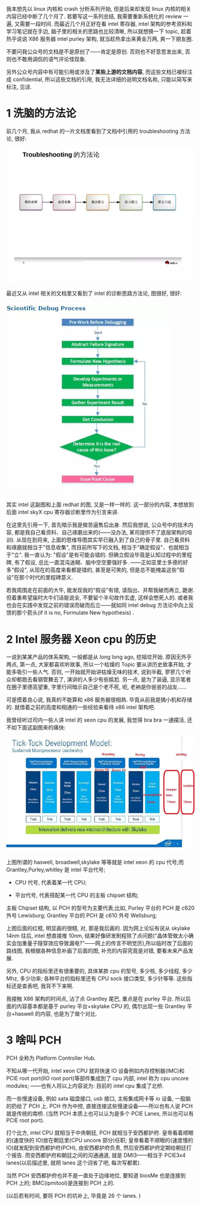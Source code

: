 我本想先以 linux 内核和 crash 分析系列开始, 但是后来却发现 linux 内核的相关内容已经中断了几个月了. 若要写这一系列总结, 我需要重新系统化的 review 一遍, 又需要一段时间. 而最近几个月正好在看 intel 寄存器, intel 架构的参考资料和学习笔记就在手边, 脑子里的相关的思路也比较清晰, 所以就想换一下 topic, 趁着热乎说说 X86 服务器 intel purley 架构, 就当趁热拿出来黄金万两, 爽一下朋友圈.

不要问我公众号的文档是不是原创了——肯定是原创. 否则也不好意思发出来, 否则也不敢用调侃的语气评论怪现象.

另外公众号内容中有可能引用或涉及了**某些上游的文档内容**, 而这些文档已被标注成 confidential, 所以这些文档的引用, 我无法详细的说明文档名称, 只能以简写来标注, 见谅.

# 1 洗脑的方法论

前几个月, 我从 redhat 的一片文档里看到了文档中引用的 troubleshooting 方法论, 很好:

![](./images/2019-04-22-09-33-12.png)

最近又从 intel 相关的文档里又看到了 intel 的诊断思路方法论, 图很好, 很好:

![](./images/2019-04-22-09-33-34.png)

其实 intel 这副图和上面 redhat 的图, 又是一样一样的. 这一部分的内容, 本想放到后面 intel skyX cpu 寄存器诊断里作为引言来讲.

在这里先引用一下, 首先暗示我是做苦逼售后出身. 然后我想说, 公众号中的技术内容, 都是我自己看资料、自己琢磨出来的(——没办法, 某司提供不了底层架构的培训). 从现在到将来, 上面的思维导图其实早已融入到了自己的骨子里. 自己看资料和琢磨就相当于"信息收集", 而目前所写下的文档, 相当于"确定假设"、也就相当于"立". 我一直认为: "假设"是有可能会错的. 但确立假设毕竟是认知过程中的里程碑, 有了假设, 总比一直混沌迷糊、脑中空空要强好多. ——正如亚里士多德的好多"假设", 从现在的高度来看都是错的, 甚至是可笑的, 但是总不能掩盖这些"假设"在那个时代的里程碑意义.

若我周围走在前面的大牛, 能发现我的"假设"有错, 请指出、并帮我破而再立, 跪谢. 但着重希望届时大牛们话能说全, 不要留个半句故作玄虚, 这样会憋死人的. 或者我也会在实践中发现之前的错误而破而后立——就如同 intel debug 方法论中向上反馈的那个箭头(if it is no, Formulate New hypothesis) .

# 2 Intel 服务器 Xeon cpu 的历史

一说到某某产品的体系架构, 一般都是从 long long ago, 挖祖坟开始. 原因无外乎两点, 第一点, 大家都喜欢听故事, 所以一个枯燥的 Topic 要从讲历史故事开始, 才能多吸引一些人气. 否则, 一开始就开始讲枯燥无味的技术, 说到半截, 寥寥几个听众却都跑去看钢管舞去了, 演讲的人多少有些尴尬. 另一点, 是为了装逼, 显示笔者在圈子里德高望重, 字里行间暗示自己是个老不死, 呃, 老衲是你爸爸的战友……

可是摸着良心说, 我真的不能算和 x86 服务器很相熟. 毕竟从前我是搞小机和存储的. 就借着之前的高度和相通的一些经验来看待 x86 intel 架构吧.

我曾经听过司内一些人讲 intel 的 xeon cpu 的发展, 我觉得 bra bra 一通摆活, 还不如下面这副图来的痛快:

![](./images/2019-04-22-09-39-35.png)

上图所谓的 haswell, broadwell,skylake 等等就是 intel xeon 的 cpu 代号;而 Grantley,Purley,whitley 是 intel 平台代号;

- CPU 代号, 代表着某一代 CPU;

- 平台代号, 代表搭配某一代 CPU 的主板 chipset 结构;

主板 Chipset 结构, 以 PCH 的型号为主要代表;比如, Purley 平台的 PCH 是 c620 外号 Lewisburg; Grantley 平台的 PCH 是 c610 外号 Wellsburg;

上图后面的红框, 明显画的很糙, 对, 那是我后画的. 因为网上论坛有说从 skylake 14nm 往后, intel 想直接推 10nm, 结果好像研发制程除了点问题("晶体管做太小确实会加重量子隧穿效应导致漏电?"——网上的传言不明觉厉),所以临时改了后面的路线图, 我根据各种信息补画了后面的图, 补充的内容究竟是对错, 要看未来产品发展.

另外, CPU 的指标里还有很重要的, 具体某款 cpu 的型号, 多少核, 多少线程, 多少 Mhz, 多少功率; 各种平台的指标里还有 CPU sock 接口类型, 多少针等等. 这些指标还是查表吧, 我背不下来啊.

我接触 X86 架构的时间点, 沾了点 Grantley 尾巴, 重点是在 purley 平台. 所以后面的内容基本都是基于 purley 平台+skylake CPU 的, 偶尔出现一些 Grantley 平台+haswell 的内容, 也是为了做个对比.

# 3 啥叫 PCH

PCH 全称为 Platform Controller Hub.

不知从哪一代开始, intel xeon CPU 就将快速 IO 设备例如内存控制器(IMC)和 PCIE root port(IIO root port)等部件集成到了 cpu 内部, intel 称为 cpu uncore modules; ——也有人将以上内容说为: 目前的 intel cpu 集成了北桥.

而一些慢速设备, 例如 sata 磁盘接口, usb 接口, 主板集成网卡等 io 设备, 一股脑的扔给了 PCH 上. PCH 作为中控, 直接连接这些慢速设备——所以也有人说 PCH 就是传统的南桥. (当然 PCH 本质上也可以认为是多个 PCIE Lanes, 所以也可以有 PCIE root port).

打个比方, intel CPU 就相当于中央朝廷, PCH 就相当于安西都护府. 皇帝看着顺眼的(速度快的 IO)放在朝廷里(CPU uncore 部分)任职; 皇帝看着不顺眼的(速度慢的 IO)就发配到安西都护府(PCH), 由安西都护府负责, 然后安西都护府定期给朝廷打个报告. 而安西都护府和朝廷之间的沟通通道, 就是 DMI3——相当于 PCIE3x4 lanes(以后描述里, 就把 lanes 这个词省了吧, 每次写都累).

当然 PCH 安西都护府也并不是一直处于边缘地位, 要知道 biosMe 也是连接到 PCH 上的; BMC(ipmitool)是连接到 PCH 上的.

(以后若有时间, 要将 PCH 的坑补上, 毕竟是 26 个 lanes. )

